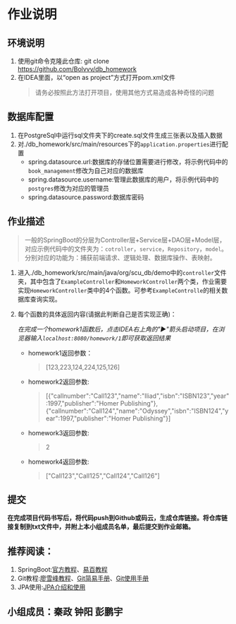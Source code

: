 # 作业说明
## 环境说明
1. 使用git命令克隆此仓库: git clone https://github.com/Bolvvv/db_homework
2. 在IDEA里面，以“open as project”方式打开pom.xml文件
    > 请务必按照此方法打开项目，使用其他方式易造成各种奇怪的问题

## 数据库配置
1. 在PostgreSql中运行sql文件夹下的create.sql文件生成三张表以及插入数据
2. 对./db_homework/src/main/resources下的`application.properties`进行配置
    - spring.datasource.url:数据库的存储位置需要进行修改，将示例代码中的`book_management`修改为自己对应的数据库
    - spring.datasource.username:管理此数据库的用户，将示例代码中的`postgres`修改为对应的管理员
    - spring.datasource.password:数据库密码

## 作业描述
> 一般的SpringBoot的分层为Controller层+Service层+DAO层+Model层，对应示例代码中的文件夹为：`cotroller`，`service`，`Repository`，`model`。分别对应的功能为：捕获前端请求、逻辑处理、数据库操作、表映射。

1. 进入./db_homework/src/main/java/org/scu_db/demo中的`controller`文件夹，其中包含了`ExampleController`和`HomeworkController`两个类，作业需要实现`HomeworkController`类中的4个函数。可参考`ExampleControlle`的相关数据库查询实现。
2. 每个函数的具体返回内容(请据此判断自己是否实现正确)：
    
    _在完成一个homework1函数后，点击IDEA右上角的"▶️"箭头启动项目，在浏览器输入`localhost:8080/homework/1`即可获取返回结果_
    - homework1返回参数：
        > [123,223,124,224,125,126]
    - homework2返回参数:
        > [{"callnumber":"Call123","name":"Iliad","isbn":"ISBN123","year":1997,"publisher":"Homer Publishing"},{"callnumber":"Call124","name":"Odyssey","isbn":"ISBN124","year":1997,"publisher":"Homer Publishing"}]
    - homework3返回参数:
        > 2
    - homework4返回参数:
        > ["Call123","Call125","Call124","Call126"]

## 提交
**在完成项目代码书写后，将代码push到Github或码云，生成仓库链接。将仓库链接复制到txt文件中，并附上本小组成员名单，最后提交到作业邮箱。**

## 推荐阅读：
1. SpringBoot:[官方教程](https://spring.io/guides/gs/spring-boot/)、[易百教程](https://www.yiibai.com/spring-boot/)
2. Git教程:[廖雪峰教程](liaoxuefeng.com/wiki/896043488029600/896067008724000)、[Git简易手册](http://rogerdudler.github.io/git-guide/index.zh.html)、[Git使用手册](http://iissnan.com/progit/html/zh/ch1_0.html)
3. JPA使用:[JPA介绍和使用](https://www.jianshu.com/p/633922bb189f)

## 小组成员：秦政 钟阳 彭鹏宇
